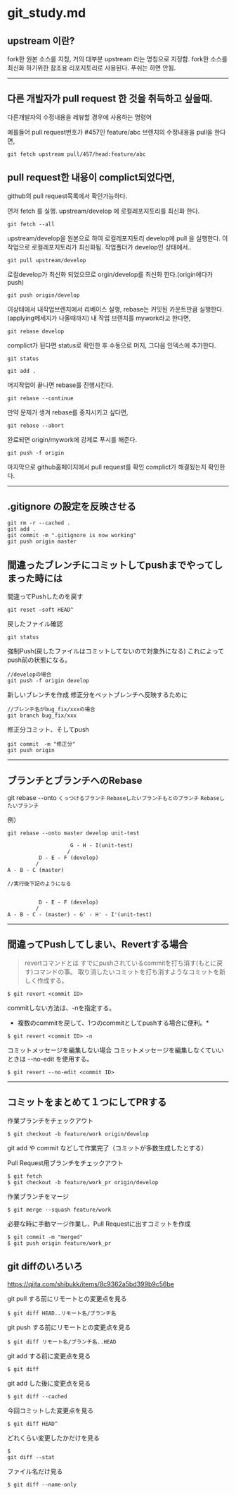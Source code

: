 # git_study.md  

## upstream 이란?
fork한 원본 소스를 지칭, 거의 대부분 upstream 라는 명칭으로 지정함.
fork한 소스를 최신화 하기위한 참조용 리포지토리로 사용된다. 푸쉬는 하면 안됨.

---

## 다른 개발자가 pull request 한 것을 취득하고 싶을때.
다른개발자의 수정내용을 레뷰할 경우에 사용하는 명령어

예를들어 
pull request번호가 #457인 feature/abc 브렌치의 수정내용을 pull을 한다면,

```
git fetch upstream pull/457/head:feature/abc
```


## pull request한 내용이 complict되었다면,
github의 pull request목록에서 확인가능하다.

먼저 fetch 를 실행. upstream/develop 에 로컬레포지토리를 최신화 한다.

```
git fetch --all
```

upstream/develop을 원본으로 하여 로컬레포지토리 develop에 pull 을 실행한다.
이 작업으로 로컬레포지토리가 최신화됨. 작업폴더가 develop인 상태에서..

```
git pull upstream/develop
```

로컬develop가 최신화 되었으므로 orgin/develop를 최신화 한다.(origin에다가 push)

```
git push origin/develop
```

이상태에서 내작업브렌치에서 리베이스 실행, rebase는 커밋된 카운트만큼 실행한다.
(applying메세지가 나올때까지)
내 작업 브렌치를 mywork라고 한다면,

```
git rebase develop
```

complict가 된다면 status로 확인한 후 수동으로 머지, 그다음 인덱스에 추가한다.

```
git status

```
```
git add .
```

머지작업이 끝나면 rebase를 진행시킨다.

```
git rebase --continue
```

만약 문제가 생겨 rebase를 중지시키고 싶다면,

```
git rebase --abort
```

완료되면 origin/mywork에 강제로 푸시를 해준다.

```
git push -f origin
```

마지막으로 github홈페이지에서 pull request를 확인 complict가 해결됬는지 확인한다.



---

## .gitignore の設定を反映させる

```
git rm -r --cached .
git add .
git commit -m ".gitignore is now working"
git push origin master
```

## 間違ったブレンチにコミットしてpushまでやってしまった時には

間違ってPushしたのを戻す

```
git reset —soft HEAD^
```

戻したファイル確認

```
git status
```

強制Push(戻したファイルはコミットしてないので対象外になる)
これによってpush前の状態になる。

```
//developの場合
git push -f origin develop
```

新しいブレンチを作成
修正分をベットブレンチへ反映するために

```
//ブレンチ名がbug_fix/xxxの場合
git branch bug_fix/xxx
```

修正分コミット、そしてpush

```
git commit　-m "修正分"
git push origin
```

---

## ブランチとブランチへのRebase

git rebase --onto `くっつけるブランチ` `Rebaseしたいブランチもとのブランチ` `Rebaseしたいブランチ`

例）
```
git rebase --onto master develop unit-test

                    G - H - I(unit-test)
                   /
          D - E - F (develop)
         /
A - B - C (master)

//実行後下記のようになる


          D - E - F (develop)
         /         
A - B - C - (master) - G' - H' - I'(unit-test)

```

---

## 間違ってPushしてしまい、Revertする場合

> revertコマンドとは
> すでにpushされているcommitを打ち消す(もとに戻す)コマンドの事。
> 取り消したいコミットを打ち消すようなコミットを新しく作成する。

```
$ git revert <commit ID>
```

commitしない方法は、-nを指定する。
* 複数のcommitを戻して、1つのcommitとしてpushする場合に便利。*

```
$ git revert <commit ID> -n
```

コミットメッセージを編集しない場合
コミットメッセージを編集しなくていいときは --no-edit を使用する。

```
$ git revert --no-edit <commit ID>
```

---

## コミットをまとめて１つにしてPRする

作業ブランチをチェックアウト

```
$ git checkout -b feature/work origin/develop 
```

git add や commit などして作業完了（コミットが多数生成したとする）

Pull Request用ブランチをチェックアウト

```
$ git fetch
$ git checkout -b feature/work_pr origin/develop
```

作業ブランチをマージ

```
$ git merge --squash feature/work
```

必要な時に手動マージ作業し、Pull Requestに出すコミットを作成

```
$ git commit -m "merged"
$ git push origin feature/work_pr
```

## git diffのいろいろ

https://qiita.com/shibukk/items/8c9362a5bd399b9c56be

git pull する前にリモートとの変更点を見る

```
$ git diff HEAD..リモート名/ブランチ名
```

git push する前にリモートとの変更点を見る

```
$ git diff リモート名/ブランチ名..HEAD
```

git add する前に変更点を見る

```
$ git diff
```

git add した後に変更点を見る

```
$ git diff --cached
```

今回コミットした変更点を見る

```
$ git diff HEAD^
```

どれくらい変更したかだけを見る

```
$
git diff --stat
```

ファイル名だけ見る

```
$ git diff --name-only
```
